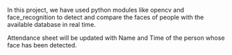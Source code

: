 In this project, we have used python modules like opencv and face_recognition to detect and compare the faces of people with the available database in real time.

Attendance sheet will be updated with Name and Time of the person whose face has been detected.
